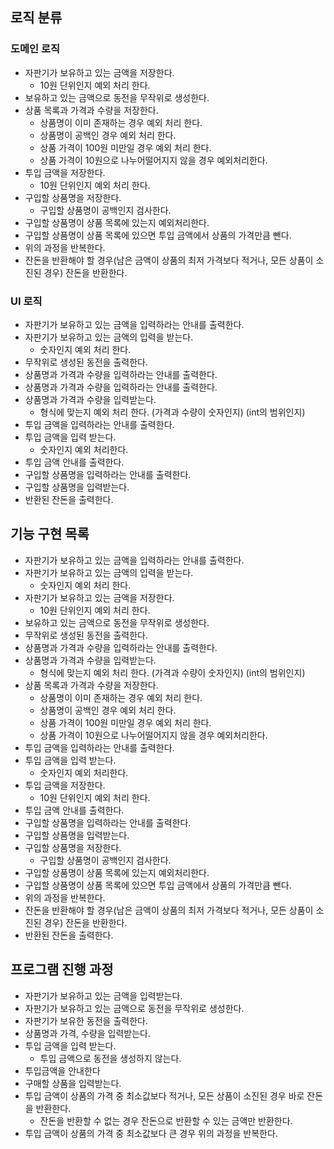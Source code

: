 ## 로직 분류
### 도메인 로직
- 자판기가 보유하고 있는 금액을 저장한다.
  - 10원 단위인지 예외 처리 한다.
- 보유하고 있는 금액으로 동전을 무작위로 생성한다.
- 상품 목록과 가격과 수량을 저장한다.
  - 상품명이 이미 존재하는 경우 예외 처리 한다.
  - 상품명이 공백인 경우 예외 처리 한다.
  - 상품 가격이 100원 미만일 경우 예외 처리 한다.
  - 상품 가격이 10원으로 나누어떨어지지 않을 경우 예외처리한다.
- 투입 금액을 저장한다.
  - 10원 단위인지 예외 처리 한다.
- 구입할 상품명을 저장한다.
  - 구입할 상품명이 공백인지 검사한다.
- 구입할 상품명이 상품 목록에 있는지 예외처리한다.
- 구입할 상품명이 상품 목록에 있으면 투입 금액에서 상품의 가격만큼 뺀다.
- 위의 과정을 반복한다.
- 잔돈을 반환해야 할 경우(남은 금액이 상품의 최저 가격보다 적거나, 모든 상품이 소진된 경우) 잔돈을 반환한다.

### UI 로직
- 자판기가 보유하고 있는 금액을 입력하라는 안내를 출력한다.
- 자판기가 보유하고 있는 금액의 입력을 받는다.
  - 숫자인지 예외 처리 한다.
- 무작위로 생성된 동전을 출력한다.
- 상품명과 가격과 수량을 입력하라는 안내를 출력한다.
- 상품명과 가격과 수량을 입력하라는 안내를 출력한다.
- 상품명과 가격과 수량을 입력받는다.
  - 형식에 맞는지 예외 처리 한다. (가격과 수량이 숫자인지) (int의 범위인지)
- 투입 금액을 입력하라는 안내를 출력한다.
- 투입 금액을 입력 받는다.
  - 숫자인지 예외 처리한다.
- 투입 금액 안내를 출력한다.
- 구입할 상품명을 입력하라는 안내를 출력한다.
- 구입할 상품명을 입력받는다.
- 반환된 잔돈을 출력한다.

## 기능 구현 목록
- 자판기가 보유하고 있는 금액을 입력하라는 안내를 출력한다.
- 자판기가 보유하고 있는 금액의 입력을 받는다.
  - 숫자인지 예외 처리 한다.
- 자판기가 보유하고 있는 금액을 저장한다.
  - 10원 단위인지 예외 처리 한다.
- 보유하고 있는 금액으로 동전을 무작위로 생성한다.
- 무작위로 생성된 동전을 출력한다.
- 상품명과 가격과 수량을 입력하라는 안내를 출력한다.
- 상품명과 가격과 수량을 입력받는다.
  - 형식에 맞는지 예외 처리 한다. (가격과 수량이 숫자인지) (int의 범위인지)
- 상품 목록과 가격과 수량을 저장한다.
  - 상품명이 이미 존재하는 경우 예외 처리 한다.
  - 상품명이 공백인 경우 예외 처리 한다.
  - 상품 가격이 100원 미만일 경우 예외 처리 한다.
  - 상품 가격이 10원으로 나누어떨어지지 않을 경우 예외처리한다.
- 투입 금액을 입력하라는 안내를 출력한다.
- 투입 금액을 입력 받는다.
  - 숫자인지 예외 처리한다.
- 투입 금액을 저장한다.
  - 10원 단위인지 예외 처리 한다.
- 투입 금액 안내를 출력한다.
- 구입할 상품명을 입력하라는 안내를 출력한다.
- 구입할 상품명을 입력받는다.
- 구입할 상품명을 저장한다.
  - 구입할 상품명이 공백인지 검사한다.
- 구입할 상품명이 상품 목록에 있는지 예외처리한다.
- 구입할 상품명이 상품 목록에 있으면 투입 금액에서 상품의 가격만큼 뺀다.
- 위의 과정을 반복한다.
- 잔돈을 반환해야 할 경우(남은 금액이 상품의 최저 가격보다 적거나, 모든 상품이 소진된 경우) 잔돈을 반환한다.
- 반환된 잔돈을 출력한다.


## 프로그램 진행 과정
- 자판기가 보유하고 있는 금액을 입력받는다.
- 자판기가 보유하고 있는 금액으로 동전을 무작위로 생성한다.
- 자판기가 보유한 동전을 출력한다.
- 상품명과 가격, 수량을 입력받는다.
- 투입 금액을 입력 받는다.
    - 투입 금액으로 동전을 생성하지 않는다.
- 투입금액을 안내한다
- 구매할 상품을 입력받는다.
- 투입 금액이 상품의 가격 중 최소값보다 적거나, 모든 상품이 소진된 경우 바로 잔돈을 반환한다.
  - 잔돈을 반환할 수 없는 경우 잔돈으로 반환할 수 있는 금액만 반환한다.
- 투입 금액이 상품의 가격 중 최소값보다 큰 경우 위의 과정을 반복한다.